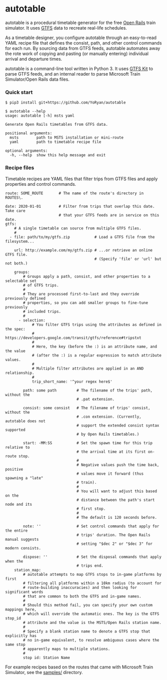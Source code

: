 # autotable

autotable is a procedural timetable generator for the free
[Open Rails](http://openrails.org) train simulator. It uses
[GTFS](https://developers.google.com/transit) data to recreate real-life schedules.

As a timetable designer, you configure autotable through an easy-to-read YAML
recipe file that defines the consist, path, and other control commands for each
run. By sourcing data from GTFS feeds, autotable automates away the rote work of
copying and pasting (or manually entering) individual arrival and departure times.

autotable is a command-line tool written in Python 3. It uses
[GTFS Kit](https://github.com/mrcagney/gtfs_kit) to parse GTFS feeds, and an
internal reader to parse Microsoft Train Simulator/Open Rails data files.

### Quick start

```
$ pip3 install git+https://github.com/YoRyan/autotable
```

```
$ autotable --help
usage: autotable [-h] msts yaml

Generate Open Rails timetables from GTFS data.

positional arguments:
  msts        path to MSTS installation or mini-route
  yaml        path to timetable recipe file

optional arguments:
  -h, --help  show this help message and exit
```

### Recipe files

Timetable recipes are YAML files that filter trips from GTFS files and apply
properties and control commands.

```
route: SOME_ROUTE       # The name of the route's directory in ROUTES\.

date: 2020-01-01        # Filter from trips that overlap this date. Take care
                        # that your GTFS feeds are in service on this date.
gtfs:
    # A single timetable can source from multiple GTFS files.
    #
  - file: path/to/my/gtfs.zip           # Load a GTFS file from the filesystem...

    url: http://example.com/my/gtfs.zip # ...or retrieve an online GTFS file.
                                        # (Specify 'file' or 'url' but not both.)

    groups:
        # Groups apply a path, consist, and other properties to a selectable set
        # of GTFS trips.
        #
        # They are processed first-to-last and they override previously defined
        # properties, so you can add smaller groups to fine-tune previously
        # included trips.
        #
      - selection:
            # You filter GTFS trips using the attributes as defined in the spec:
            #   https://developers.google.com/transit/gtfs/reference#tripstxt
            #
            # Here, the key (before the :) is an attribute name, and the value
            # (after the :) is a regular expression to match attribute values.
            #
            # Multiple filter attributes are applied in an AND relationship.
            #
            trip_short_name: '^your regex here$'

        path: some path         # The filename of the trips' path, without the
                                # .pat extension.

        consist: some consist   # The filename of trips' consist, without the
                                # .con extension. (Currently, autotable does not
                                # support the extended consist syntax supported
                                # by Open Rails timetables.)

        start: -MM:SS           # Set the spawn time for this trip relative to
                                # the arrival time at its first on-route stop.
                                #
                                # Negative values push the time back, positive
                                # values move it forward (thus spawning a "late"
                                # train).
                                #
                                # You will want to adjust this based on the
                                # distance between the path's start node and its
                                # first stop.
                                #
                                # The default is 120 seconds before.

        note: ''                # Set control commands that apply for the entire
                                # trips' duration. The Open Rails manual suggests
                                # setting "$dec 2" or "$dec 3" for modern consists.

        dispose: ''             # Set the disposal commands that apply when the
                                # trips end.
    station_map:
        # autotable attempts to map GTFS stops to in-game platforms by first
        # filtering all platforms within a 10km radius (to account for
        # route-building inaccuracies) and then looking for significant words
        # that are common to both the GTFS and in-game names.
        #
        # Should this method fail, you can specify your own custom mappings here,
        # which will override the automatic ones. The key is the GTFS stop_id
        # attribute and the value is the MSTS/Open Rails station name.
        #
        # Specify a blank station name to denote a GTFS stop that explicitly has
        # no in-game equivalent, to resolve ambiguous cases where the same stop
        # apparently maps to multiple stations.
        #
        stop id: Station Name
```

For example recipes based on the routes that came with Microsoft Train Simulator,
see the [samples/](samples/) directory.
